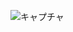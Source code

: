
![キャプチャ](https://user-images.githubusercontent.com/17396945/187060589-0d928090-233f-48e2-bd8b-d289e088f4cd.PNG)
